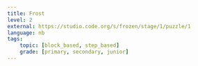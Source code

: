 ```yaml
---
title: Frost
level: 2
external: https://studio.code.org/s/frozen/stage/1/puzzle/1
language: nb
tags:
    topic: [block_based, step_based]
    grade: [primary, secondary, junior]
---
```

